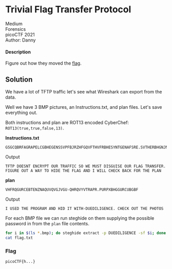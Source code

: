 # Trivial Flag Transfer Protocol
Medium\
Forensics\
picoCTF 2021\
Author: Danny
#### Description
Figure out how they moved the [flag](https://mercury.picoctf.net/static/88553d672efbccbc5868002f4c6eb737/tftp.pcapng).
## Solution
We have a lot of TFTP traffic let's see what Wireshark can export from the data.

Well we have 3 BMP pictures, an Instructions.txt, and plan files.  Let's save everything out.

Both instructions and plan are ROT13 encoded CyberChef: `ROT13(true,true,false,13)`.

**Instructions.txt**
```
GSGCQBRFAGRAPELCGBHEGENSSVPFBJRZHFGQVFTHVFRBHESYNTGENAFSRE.SVTHERBHGNJNLGBUVQRGURSYNTNAQVJVYYPURPXONPXSBEGURCYNA
```
Output
```
TFTP DOESNT ENCRYPT OUR TRAFFIC SO WE MUST DISGUISE OUR FLAG TRANSFER. FIGURE OUT A WAY TO HIDE THE FLAG AND I WILL CHECK BACK FOR THE PLAN
```
**plan**
```
VHFRQGURCEBTENZNAQUVQVGJVGU-QHRQVYVTRAPR.PURPXBHGGURCUBGBF
```
Output
```
I USED THE PROGRAM AND HID IT WITH-DUEDILIGENCE. CHECK OUT THE PHOTOS
```

For each BMP file we can run steghide on them supplying the possible password in from the `plan` file contents.
```bash
for i in $(ls *.bmp); do steghide extract -p DUEDILIGENCE -sf $i; done
cat flag.txt
```
### Flag
`picoCTF{h...}`

